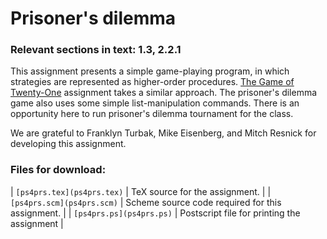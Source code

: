 # Prisoner's dilemma

### Relevant sections in text: 1.3, 2.2.1

This assignment presents a simple game-playing program, in which strategies are represented as higher-order procedures. [The Game of Twenty-One](../ps2tw1/readme.html) assignment takes a similar approach. The prisoner's dilemma game also uses some simple list-manipulation commands. There is an opportunity here to run prisoner's dilemma tournament for the class.

We are grateful to Franklyn Turbak, Mike Eisenberg, and Mitch Resnick for developing this assignment.

### Files for download:

| `[ps4prs.tex](ps4prs.tex)` | TeX source for the assignment. |
| `[ps4prs.scm](ps4prs.scm)` | Scheme source code required for this assignment. |
| `[ps4prs.ps](ps4prs.ps)` | Postscript file for printing the assignment |